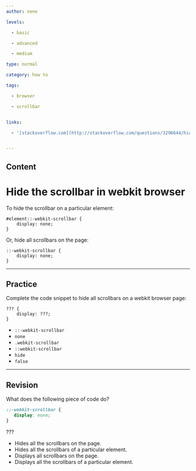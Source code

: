 ```yaml
---
author: nene

levels:

  - basic

  - advanced

  - medium

type: normal

category: how to

tags:

  - browser

  - scrollbar


links:

  - '[stackoverflow.com](http://stackoverflow.com/questions/3296644/hiding-the-scrollbar-on-an-html-page){website}'


---
```

## Content
# Hide the scrollbar in webkit browser

To hide the scrollbar on a particular element: 

```
#element::-webkit-scrollbar { 
    display: none; 
}
```
Or, hide all scrollbars on the page:
```
::-webkit-scrollbar { 
    display: none; 
}
```

---
## Practice

Complete the code snippet to hide all scrollbars on a webkit browser page:

```
??? {  
    display: ???;  
} 
```

* `::-webkit-scrollbar` 
* `none`  
* `.webkit-scrollbar` 
* `::webkit-scrollbar` 
* `hide` 
* `false`

---
## Revision

What does the following piece of code do? 
```css
::-webkit-scrollbar {
   display: none;
}
```
???

* Hides all the scrollbars on the page.
* Hides all the scrollbars of a particular element.
* Displays all scrollbars on the page.
* Displays all the scrollbars of a particular element.

